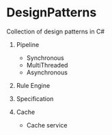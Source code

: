 # DesignPatterns

Collection of design patterns in C#

1. Pipeline
	- Synchronous
	- MultiThreaded
	- Asynchronous

2. Rule Engine
3. Specification
4. Cache
	- Cache service
